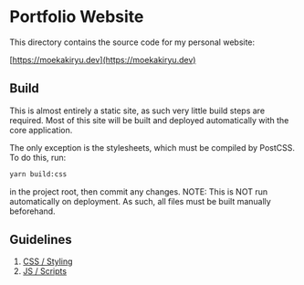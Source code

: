 # Portfolio Website

This directory contains the source code for my personal website:

[https://moekakiryu.dev](https://moekakiryu.dev)

## Build

This is almost entirely a static site, as such very little build steps are
required. Most of this site will be built and deployed automatically with the
core application. 

The only exception is the stylesheets, which must be compiled by PostCSS. To
do this, run:

```sh
yarn build:css
```

in the project root, then commit any changes. NOTE: This is NOT run
automatically on deployment. As such, all files must be built manually
beforehand.

## Guidelines

1. [CSS / Styling](./docs/Styling.md)
1. [JS / Scripts](./docs/Scripts.md)